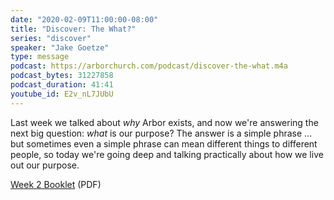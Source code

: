 ```yaml
---
date: "2020-02-09T11:00:00-08:00"
title: "Discover: The What?"
series: "discover"
speaker: "Jake Goetze"
type: message
podcast: https://arborchurch.com/podcast/discover-the-what.m4a
podcast_bytes: 31227858
podcast_duration: 41:41
youtube_id: E2v_nL7JUbU
---
```


Last week we talked about *why* Arbor exists, and now we're answering the next big question: *what* is our purpose? The answer is a simple phrase ...  but sometimes even a simple phrase can mean different things to different people, so today we're going deep and talking practically about how we live out our purpose.

<a href="https://arborchurch.com/downloads/discover-week-2.pdf"><span class="glyphicon glyphicon-download-alt" aria-hidden="true"></span> Week 2 Booklet</a>  (PDF)
